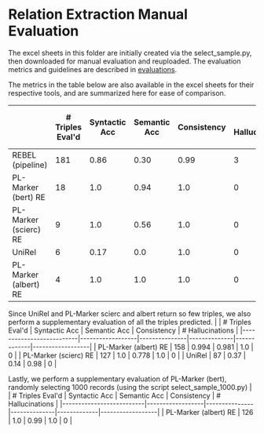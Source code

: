 # Relation Extraction Manual Evaluation

The excel sheets in this folder are initially created via the select_sample.py, then downloaded for manual evaluation and reuploaded. The evaluation metrics and guidelines are described in [evaluations](../README.md).

The metrics in the table below are also available in the excel sheets for their respective tools, and are summarized here for ease of comparison. 

|                          | # Triples Eval'd | Syntactic Acc | Semantic Acc | Consistency | # Hallucinations | # Triples | % Docs w/ Any Predicted Triples |
|--------------------------|------------------|---------------|--------------|-------------|------------------|-----------|---------------------------------|
| REBEL (pipeline)         | 181              | 0.86          | 0.30         | 0.99        | 3                | 4766      | 99.4                            |
| PL-Marker (bert) RE      | 18               | 1.0           | 0.94         | 1.0         | 0                | 368       | 10.1                            |
| PL-Marker (scierc) RE    | 9                | 1.0           | 0.56         | 1.0         | 0                | 127       | 4.00                            |
| UniRel                   | 6                | 0.17          | 0.0          | 1.0         | 0                | 87        | 1.96                            |
| PL-Marker (albert) RE    | 4                | 1.0           | 1.0          | 1.0         | 0                | 158       | 4.37                            |

Since UniRel and PL-Marker scierc and albert return so few triples, we also perform a supplementary evaluation of all the triples predicted.
|                          | # Triples Eval'd | Syntactic Acc | Semantic Acc | Consistency | # Hallucinations |
|--------------------------|------------------|---------------|--------------|-------------|------------------|
| PL-Marker (albert) RE    | 158              | 0.994         | 0.981        | 1.0         | 0                |
| PL-Marker (scierc) RE    | 127              | 1.0           | 0.778        | 1.0         | 0                |
| UniRel                   | 87               | 0.37          | 0.14         | 0.98        | 0                |

Lastly, we perform a supplementary evaluation of PL-Marker (bert), randomly selecting 1000 records (using the script select_sample_1000.py)
|                          | # Triples Eval'd | Syntactic Acc | Semantic Acc | Consistency | # Hallucinations |
|--------------------------|------------------|---------------|--------------|-------------|------------------|
| PL-Marker (albert) RE    | 126              | 1.0           | 0.99         | 1.0         | 0                |
